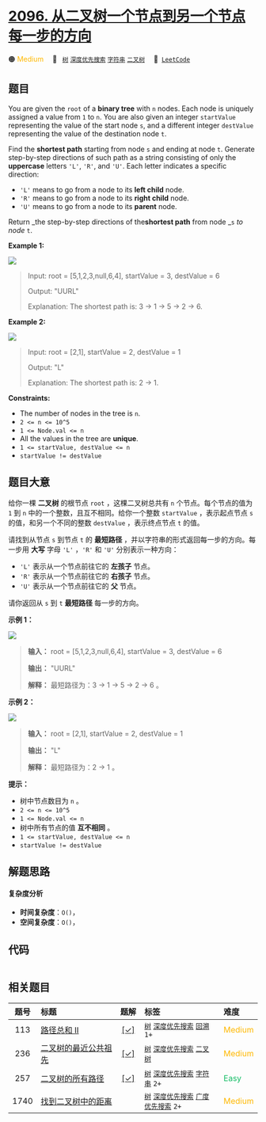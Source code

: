 # [2096. 从二叉树一个节点到另一个节点每一步的方向](https://leetcode.com/problems/step-by-step-directions-from-a-binary-tree-node-to-another)

🟠 <font color=#ffb800>Medium</font>&emsp; 🔖&ensp; [`树`](/outline/tag/tree.md) [`深度优先搜索`](/outline/tag/depth-first-search.md) [`字符串`](/outline/tag/string.md) [`二叉树`](/outline/tag/binary-tree.md)&emsp; 🔗&ensp;[`LeetCode`](https://leetcode.com/problems/step-by-step-directions-from-a-binary-tree-node-to-another)

## 题目

You are given the `root` of a **binary tree** with `n` nodes. Each node is
uniquely assigned a value from `1` to `n`. You are also given an integer
`startValue` representing the value of the start node `s`, and a different
integer `destValue` representing the value of the destination node `t`.

Find the **shortest path** starting from node `s` and ending at node `t`.
Generate step-by-step directions of such path as a string consisting of only
the **uppercase** letters `'L'`, `'R'`, and `'U'`. Each letter indicates a
specific direction:

  * `'L'` means to go from a node to its **left child** node.
  * `'R'` means to go from a node to its **right child** node.
  * `'U'` means to go from a node to its **parent** node.

Return _the step-by-step directions of the**shortest path** from node _`s` _to
node_ `t`.



**Example 1:**

![](https://assets.leetcode.com/uploads/2021/11/15/eg1.png)

> Input: root = [5,1,2,3,null,6,4], startValue = 3, destValue = 6
> 
> Output: "UURL"
> 
> Explanation: The shortest path is: 3 -> 1 -> 5 -> 2 -> 6.

**Example 2:**

![](https://assets.leetcode.com/uploads/2021/11/15/eg2.png)

> Input: root = [2,1], startValue = 2, destValue = 1
> 
> Output: "L"
> 
> Explanation: The shortest path is: 2 -> 1.

**Constraints:**

  * The number of nodes in the tree is `n`.
  * `2 <= n <= 10^5`
  * `1 <= Node.val <= n`
  * All the values in the tree are **unique**.
  * `1 <= startValue, destValue <= n`
  * `startValue != destValue`


## 题目大意

给你一棵 **二叉树**  的根节点 `root` ，这棵二叉树总共有 `n` 个节点。每个节点的值为 `1` 到 `n`
中的一个整数，且互不相同。给你一个整数 `startValue` ，表示起点节点 `s` 的值，和另一个不同的整数 `destValue` ，表示终点节点
`t` 的值。

请找到从节点 `s` 到节点 `t` 的 **最短路径**  ，并以字符串的形式返回每一步的方向。每一步用 **大写**  字母 `'L'` ，`'R'`
和 `'U'` 分别表示一种方向：

  * `'L'` 表示从一个节点前往它的 **左孩子**  节点。
  * `'R'` 表示从一个节点前往它的 **右孩子**  节点。
  * `'U'` 表示从一个节点前往它的 **父**  节点。

请你返回从 `s` 到 `t` **最短路径**  每一步的方向。



**示例 1：**

![](https://assets.leetcode.com/uploads/2021/11/15/eg1.png)

> 
> 
> 
> 
> 
> **输入：** root = [5,1,2,3,null,6,4], startValue = 3, destValue = 6
> 
> **输出：** "UURL"
> 
> **解释：** 最短路径为：3 → 1 → 5 → 2 → 6 。
> 
> 

**示例 2：**

![](https://assets.leetcode.com/uploads/2021/11/15/eg2.png)

> 
> 
> 
> 
> 
> **输入：** root = [2,1], startValue = 2, destValue = 1
> 
> **输出：** "L"
> 
> **解释：** 最短路径为：2 → 1 。
> 
> 



**提示：**

  * 树中节点数目为 `n` 。
  * `2 <= n <= 10^5`
  * `1 <= Node.val <= n`
  * 树中所有节点的值 **互不相同**  。
  * `1 <= startValue, destValue <= n`
  * `startValue != destValue`


## 解题思路

#### 复杂度分析

- **时间复杂度**：`O()`，
- **空间复杂度**：`O()`，

## 代码

```javascript

```

## 相关题目

<!-- prettier-ignore -->
| 题号 | 标题 | 题解 | 标签 | 难度 |
| :------: | :------ | :------: | :------ | :------ |
| 113 | [路径总和 II](https://leetcode.com/problems/path-sum-ii) | [[✓]](/problem/0113) |  [`树`](/outline/tag/tree.md) [`深度优先搜索`](/outline/tag/depth-first-search.md) [`回溯`](/outline/tag/backtracking.md) `1+` | <font color=#ffb800>Medium</font> |
| 236 | [二叉树的最近公共祖先](https://leetcode.com/problems/lowest-common-ancestor-of-a-binary-tree) | [[✓]](/problem/0236) |  [`树`](/outline/tag/tree.md) [`深度优先搜索`](/outline/tag/depth-first-search.md) [`二叉树`](/outline/tag/binary-tree.md) | <font color=#ffb800>Medium</font> |
| 257 | [二叉树的所有路径](https://leetcode.com/problems/binary-tree-paths) | [[✓]](/problem/0257) |  [`树`](/outline/tag/tree.md) [`深度优先搜索`](/outline/tag/depth-first-search.md) [`字符串`](/outline/tag/string.md) `2+` | <font color=#15bd66>Easy</font> |
| 1740 | [找到二叉树中的距离](https://leetcode.com/problems/find-distance-in-a-binary-tree) |  |  [`树`](/outline/tag/tree.md) [`深度优先搜索`](/outline/tag/depth-first-search.md) [`广度优先搜索`](/outline/tag/breadth-first-search.md) `2+` | <font color=#ffb800>Medium</font> |

<style>
.blue {
    background-color: #096dd9;
    padding: 0.25rem 0.5rem;
    margin: 0;
    font-size: 0.85em;
    border-radius: 3px;
    color: white;
    font-weight: 500;
}
table th:first-of-type { width: 10%; }
table th:nth-of-type(2) { width: 35%; }
table th:nth-of-type(3) { width: 10%; }
table th:nth-of-type(4) { width: 35%; }
table th:nth-of-type(5) { width: 10%; }
</style>
